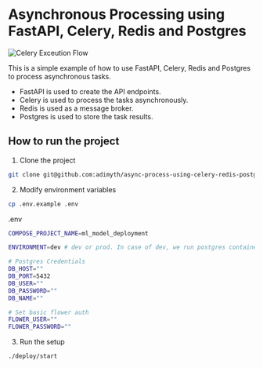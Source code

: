# Asynchronous Processing using FastAPI, Celery, Redis and Postgres

![Celery Exceution Flow](https://imgur.com/8ORAot6.png)

This is a simple example of how to use FastAPI, Celery, Redis and Postgres to process asynchronous tasks.
* FastAPI is used to create the API endpoints.
* Celery is used to process the tasks asynchronously.
* Redis is used as a message broker.
* Postgres is used to store the task results.

## How to run the project
1. Clone the project

```bash
git clone git@github.com:adimyth/async-process-using-celery-redis-postgres/.git
```

2. Modify environment variables
```bash
cp .env.example .env
```
.env
```bash
COMPOSE_PROJECT_NAME=ml_model_deployment

ENVIRONMENT=dev # dev or prod. In case of dev, we run postgres container locally, otherwise we use a remote postgres instance.

# Postgres Credentials
DB_HOST=""
DB_PORT=5432
DB_USER=""
DB_PASSWORD=""
DB_NAME=""

# Set basic flower auth
FLOWER_USER=""
FLOWER_PASSWORD=""
```

3. Run the setup
```bash
./deploy/start
```

